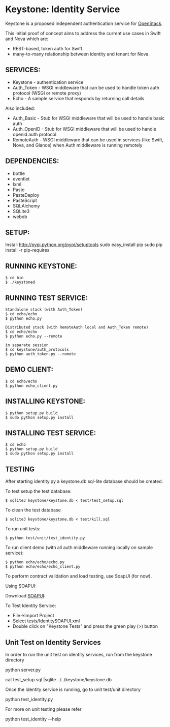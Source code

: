 Keystone: Identity Service
==========================

Keystone is a proposed independent authentication service for [OpenStack](http://www.openstack.org).

This initial proof of concept aims to address the current use cases in Swift and Nova which are:

* REST-based, token auth for Swift
* many-to-many relationship between identity and tenant for Nova.


SERVICES:
---------

* Keystone    - authentication service
* Auth_Token  - WSGI middleware that can be used to handle token auth protocol (WSGI or remote proxy)
* Echo        - A sample service that responds by returning call details

Also included:

* Auth_Basic  - Stub for WSGI middleware that will be used to handle basic auth
* Auth_OpenID - Stub for WSGI middleware that will be used to handle openid auth protocol
* RemoteAuth  - WSGI middleware that can be used in services (like Swift, Nova, and Glance) when Auth middleware is running remotely


DEPENDENCIES:
-------------

* bottle
* eventlet
* lxml
* Paste
* PasteDeploy
* PasteScript
* SQLAlchemy
* SQLite3
* webob


SETUP:
------

Install http://pypi.python.org/pypi/setuptools
    sudo easy_install pip
    sudo pip install -r pip-requires


RUNNING KEYSTONE:
-----------------

    $ cd bin
    $ ./keystoned


RUNNING TEST SERVICE:
---------------------

    Standalone stack (with Auth_Token)
    $ cd echo/echo
    $ python echo.py

    Distributed stack (with RemoteAuth local and Auth_Token remote)
    $ cd echo/echo
    $ python echo.py --remote

    in separate session
    $ cd keystone/auth_protocols
    $ python auth_token.py --remote

DEMO CLIENT:
---------------------
    $ cd echo/echo
    $ python echo_client.py


INSTALLING KEYSTONE:
--------------------

    $ python setup.py build
    $ sudo python setup.py install


INSTALLING TEST SERVICE:
------------------------

    $ cd echo
    $ python setup.py build
    $ sudo python setup.py install


TESTING
-------

After starting identity.py a keystone.db sql-lite database should be created.

To test setup the test database:

    $ sqlite3 keystone/keystone.db < test/test_setup.sql

To clean the test database

    $ sqlite3 keystone/keystone.db < test/kill.sql

To run unit tests:

    $ python test/unit/test_identity.py

To run client demo (with all auth middleware running locally on sample service):

    $ python echo/echo/echo.py
    $ python echo/echo/echo_client.py


To perform contract validation and load testing, use SoapUI (for now).

Using SOAPUI:

Download [SOAPUI](http://sourceforge.net/projects/soapui/files/):

To Test Identity Service:

* File->Import Project
* Select tests/IdentitySOAPUI.xml
* Double click on "Keystone Tests" and press the green play (>) button


Unit Test on Identity Services
------------------------------
In order to run the unit test on identity services, run from the keystone directory

 python server.py

cat test_setup.sql |sqlite ../../keystone/keystone.db

Once the Identity service is running, go to unit test/unit directory

 python test_identity.py

For more on unit testing please refer

 python test_identity --help


